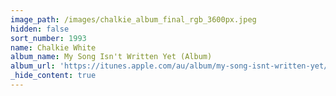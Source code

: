 ```yaml
---
image_path: /images/chalkie_album_final_rgb_3600px.jpeg
hidden: false
sort_number: 1993
name: Chalkie White
album_name: My Song Isn't Written Yet (Album)
album_url: 'https://itunes.apple.com/au/album/my-song-isnt-written-yet/1350642589'
_hide_content: true
---
```


